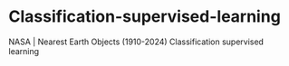 # Classification-supervised-learning
NASA | Nearest Earth Objects (1910-2024) Classification supervised learning

